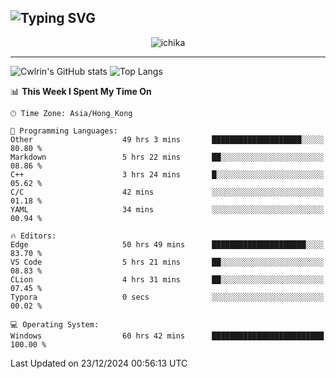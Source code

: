 ![Typing SVG](https://readme-typing-svg.demolab.com?font=Jost&size=24&pause=1000&color=7799EE&vCenter=true&multiline=true&random=false&width=435&height=100&lines=Hi+there;I'm+Sakurakouji+Nanaha;You+can+also+tell+me+Cwlrin%E2%98%86)
---
<p align="center">
  <img src="https://image.cwlrin.wiki/images/2024/11/09/1000015899.md.png" alt="ichika" border="0" />
</p>

---
![Cwlrin's GitHub stats](https://github-readme-stats.vercel.app/api?username=cwlrin&show_icons=true&theme=buefy)
![Top Langs](https://github-readme-stats.vercel.app/api/top-langs/?username=cwlrin&layout=compact&hide=html,css)

<!--START_SECTION:waka-->
📊 **This Week I Spent My Time On** 

```text
🕑︎ Time Zone: Asia/Hong_Kong

💬 Programming Languages: 
Other                    49 hrs 3 mins       ████████████████████░░░░░   80.80 % 
Markdown                 5 hrs 22 mins       ██░░░░░░░░░░░░░░░░░░░░░░░   08.86 % 
C++                      3 hrs 24 mins       █░░░░░░░░░░░░░░░░░░░░░░░░   05.62 % 
C/C                      42 mins             ░░░░░░░░░░░░░░░░░░░░░░░░░   01.18 % 
YAML                     34 mins             ░░░░░░░░░░░░░░░░░░░░░░░░░   00.94 % 

🔥 Editors: 
Edge                     50 hrs 49 mins      █████████████████████░░░░   83.70 % 
VS Code                  5 hrs 21 mins       ██░░░░░░░░░░░░░░░░░░░░░░░   08.83 % 
CLion                    4 hrs 31 mins       ██░░░░░░░░░░░░░░░░░░░░░░░   07.45 % 
Typora                   0 secs              ░░░░░░░░░░░░░░░░░░░░░░░░░   00.02 % 

💻 Operating System: 
Windows                  60 hrs 42 mins      █████████████████████████   100.00 % 
```


 Last Updated on 23/12/2024 00:56:13 UTC
<!--END_SECTION:waka-->
